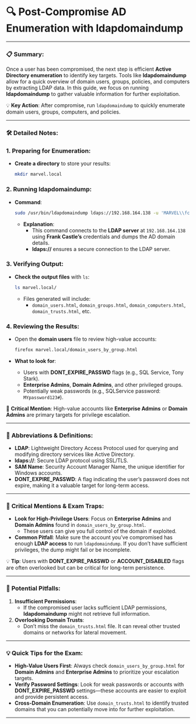 # 🔍 **Post-Compromise AD Enumeration with ldapdomaindump**

---

### 📋 **Summary**:

Once a user has been compromised, the next step is efficient **Active Directory enumeration** to identify key targets. Tools like **ldapdomaindump** allow for a quick overview of domain users, groups, policies, and computers by extracting LDAP data. In this guide, we focus on running **ldapdomaindump** to gather valuable information for further exploitation.

💡 **Key Action**: After compromise, run `ldapdomaindump` to quickly enumerate domain users, groups, computers, and policies.

---

### 🛠️ **Detailed Notes**:

### **1. Preparing for Enumeration**:

- **Create a directory** to store your results:
    
    ```bash
    mkdir marvel.local
    
    ```
    

### **2. Running ldapdomaindump**:

- **Command**:
    
    ```bash
    sudo /usr/bin/ldapdomaindump ldaps://192.168.164.138 -u 'MARVEL\\fcastle' -p Password1
    
    ```
    
    - **Explanation**:
        - This command connects to the **LDAP server** at `192.168.164.138` using **Frank Castle’s** credentials and dumps the AD domain details.
        - **ldaps://** ensures a secure connection to the LDAP server.

### **3. Verifying Output**:

- **Check the output files** with `ls`:
    
    ```bash
    ls marvel.local/
    
    ```
    
    - Files generated will include:
        - `domain_users.html`, `domain_groups.html`, `domain_computers.html`, `domain_trusts.html`, etc.

### **4. Reviewing the Results**:

- Open the **domain users** file to review high-value accounts:
    
    ```bash
    firefox marvel.local/domain_users_by_group.html
    
    ```
    
- **What to look for**:
    - Users with **DONT_EXPIRE_PASSWD** flags (e.g., SQL Service, Tony Stark).
    - **Enterprise Admins**, **Domain Admins**, and other privileged groups.
    - Potentially weak passwords (e.g., SQLService password: `MYpassword123#`).

🚨 **Critical Mention**: High-value accounts like **Enterprise Admins** or **Domain Admins** are primary targets for privilege escalation.

---

### 📖 **Abbreviations & Definitions**:

- **LDAP**: Lightweight Directory Access Protocol used for querying and modifying directory services like Active Directory.
- **ldaps://**: Secure LDAP protocol using SSL/TLS.
- **SAM Name**: Security Account Manager Name, the unique identifier for Windows accounts.
- **DONT_EXPIRE_PASSWD**: A flag indicating the user’s password does not expire, making it a valuable target for long-term access.

---

### 🚨 **Critical Mentions & Exam Traps**:

- **Look for High-Privilege Users**: Focus on **Enterprise Admins** and **Domain Admins** found in `domain_users_by_group.html`.
    - These users can give you full control of the domain if exploited.
- **Common Pitfall**: Make sure the account you’ve compromised has enough **LDAP access** to run `ldapdomaindump`. If you don’t have sufficient privileges, the dump might fail or be incomplete.

💡 **Tip**: Users with **DONT_EXPIRE_PASSWD** or **ACCOUNT_DISABLED** flags are often overlooked but can be critical for long-term persistence.

---

### 📌 **Potential Pitfalls**:

1. **Insufficient Permissions**:
    - If the compromised user lacks sufficient LDAP permissions, **ldapdomaindump** might not retrieve full information.
2. **Overlooking Domain Trusts**:
    - Don’t miss the `domain_trusts.html` file. It can reveal other trusted domains or networks for lateral movement.

---

### 💡 **Quick Tips for the Exam**:

- **High-Value Users First**: Always check `domain_users_by_group.html` for **Domain Admins** and **Enterprise Admins** to prioritize your escalation targets.
- **Verify Password Settings**: Look for weak passwords or accounts with **DONT_EXPIRE_PASSWD** settings—these accounts are easier to exploit and provide persistent access.
- **Cross-Domain Enumeration**: Use `domain_trusts.html` to identify trusted domains that you can potentially move into for further exploitation.

---